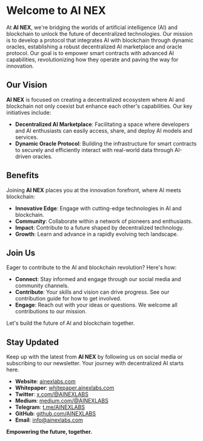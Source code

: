 # Welcome to AI NEX

At **AI NEX**, we're bridging the worlds of artificial intelligence (AI) and blockchain to unlock the future of decentralized technologies. Our mission is to develop a protocol that integrates AI with blockchain through dynamic oracles, establishing a robust decentralized AI marketplace and oracle protocol. Our goal is to empower smart contracts with advanced AI capabilities, revolutionizing how they operate and paving the way for innovation.

## Our Vision

**AI NEX** is focused on creating a decentralized ecosystem where AI and blockchain not only coexist but enhance each other's capabilities. Our key initiatives include:

- **Decentralized AI Marketplace**: Facilitating a space where developers and AI enthusiasts can easily access, share, and deploy AI models and services.
- **Dynamic Oracle Protocol**: Building the infrastructure for smart contracts to securely and efficiently interact with real-world data through AI-driven oracles.

## Benefits

Joining **AI NEX** places you at the innovation forefront, where AI meets blockchain:

- **Innovative Edge**: Engage with cutting-edge technologies in AI and blockchain.
- **Community**: Collaborate within a network of pioneers and enthusiasts.
- **Impact**: Contribute to a future shaped by decentralized technology.
- **Growth**: Learn and advance in a rapidly evolving tech landscape.

## Join Us

Eager to contribute to the AI and blockchain revolution? Here's how:

- **Connect**: Stay informed and engage through our social media and community channels.
- **Contribute**: Your skills and vision can drive progress. See our contribution guide for how to get involved.
- **Engage**: Reach out with your ideas or questions. We welcome all contributions to our mission.

Let's build the future of AI and blockchain together.

## Stay Updated

Keep up with the latest from **AI NEX** by following us on social media or subscribing to our newsletter. Your journey with decentralized AI starts here.


- **Website**: [ainexlabs.com](https://ainexlabs.com)
- **Whitepaper**: [whitepaper.ainexlabs.com](https://whitepaper.ainexlabs.com)
- **Twitter**: [x.com/@AINEXLABS](https://x.com/@AINEXLABS)
- **Medium**: [medium.com/@AINEXLABS](https://medium.com/@AINEXLABS)
- **Telegram**: [t.me/AINEXLABS](https://t.me/AINEXLABS)
- **GitHub**: [github.com/AINEXLABS](https://github.com/AINEXLABS)
- **Email**: [info@ainexlabs.com](mailto:info@ainexlabs.com)

**Empowering the future, together.**
